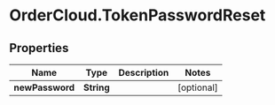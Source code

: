 # OrderCloud.TokenPasswordReset

## Properties
Name | Type | Description | Notes
------------ | ------------- | ------------- | -------------
**newPassword** | **String** |  | [optional] 


